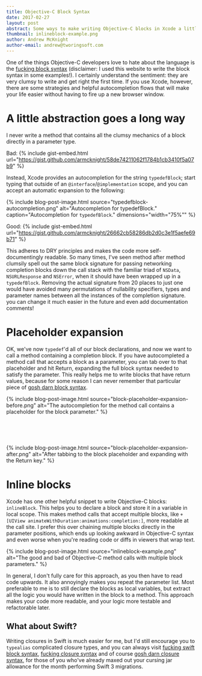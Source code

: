 ```yaml
---
title: Objective-C Block Syntax
date: 2017-02-27
layout: post
abstract: Some ways to make writing Objective-C blocks in Xcode a little easier.
thumbnail: inlineblock-example.png
author: Andrew McKnight
author-email: andrew@tworingsoft.com
---
```


One of the things Objective-C developers love to hate about the language is the [fucking block syntax](https://fuckingblocksyntax.com) (disclaimer: I used this website to write the block syntax in some examples!). I certainly understand the sentiment: they are very clumsy to write and get right the first time. If you use Xcode, however, there are some strategies and helpful autocompletion flows that will make your life easier without having to fire up a new browser window.

# A little abstraction goes a long way

I never write a method that contains all the clumsy mechanics of a block directly in a parameter type.

Bad:
{% include gist-embed.html url="https://gist.github.com/armcknight/58de74211062f1784b1cb3410f5a07b9" %}

Instead, Xcode provides an autocompletion for the string `typedefBlock`; start typing that outside of an `@interface`/`@implementation` scope, and you can accept an automatic expansion to the following:

{% include 
	blog-post-image.html 
	source="typedefblock-autocompletion.png" 
	alt="Autocompletion for typedefBlock." 
	caption="Autocompletion for `typedefBlock`." 
	dimensions="width=\"75%\"" %}

Good:
{% include gist-embed.html url="https://gist.github.com/armcknight/26662cb58286db2d0c3e1f5aefe69b71" %}

This adheres to DRY principles and makes the code more self-documentingly readable. So many times, I've seen method after method clumsily spell out the same block signature for passing networking completion blocks down the call stack with the familiar triad of `NSData`, `NSURLResponse` and `NSError`, when it should have been wrapped up in a `typedefBlock`. Removing the actual signature from 20 places to just one would have avoided many permutations of nullability specifiers, types and parameter names between all the instances of the completion signature. you can change it much easier in the future and even add documentation comments!

# Placeholder expansion

OK, we've now `typedef`'d all of our block declarations, and now we want to call a method containing a completion block. If you have autocompleted a method call that accepts a block as a parameter, you can tab over to that placeholder and hit Return, expanding the full block syntax needed to satisfy the parameter. This really helps me to write blocks that have return values, because for some reason I can never remember that particular piece of [gosh darn block syntax](http://goshdarnblocksyntax.com).

{% include 
	blog-post-image.html 
	source="block-placeholder-expansion-before.png" 
	alt="The autocompletion for the method call contains a placeholder for the block parameter." %}

<br />
<br />
<br />

{% include 
	blog-post-image.html 
	source="block-placeholder-expansion-after.png" 
	alt="After tabbing to the block placeholder and expanding with the Return key." %}

# Inline blocks

Xcode has one other helpful snippet to write Objective-C blocks: `inlineBlock`. This helps you to declare a block and store it in a variable in local scope. This makes method calls that accept multiple blocks, like `+[UIView animateWithDuration:animations:completion:]`, more readable at the call site. I prefer this over chaining multiple blocks directly in the parameter positions, which ends up looking awkward in Objective-C syntax and even worse when you're reading code or diffs in viewers that wrap text.

{% include 
	blog-post-image.html 
	source="inlineblock-example.png" 
	alt="The good and bad of Objective-C method calls with multiple block parameters." %}

In general, I don't fully care for this approach, as you then have to read code upwards. It also annoyingly makes you repeat the parameter list. Most preferable to me is to still declare the blocks as local variables, but extract all the logic you would have written in the block to a method. This approach makes your code more readable, and your logic more testable and refactorable later.

## What about Swift?

Writing closures in Swift is much easier for me, but I'd still encourage you to `typealias` complicated closure types, and you can always visit [fucking swift block syntax](http://fuckingswiftblocksyntax.com), [fucking closure syntax](http://fuckingclosuresyntax.com) and of course [gosh darn closure syntax](http://goshdarnclosuresyntax.com), for those of you who've already maxed out your cursing jar allowance for the month performing Swift 3 migrations.
